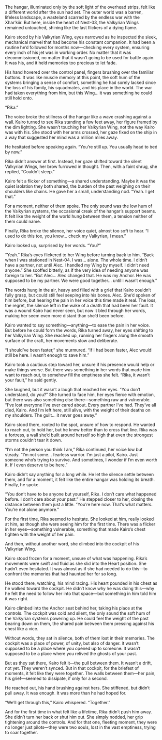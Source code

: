 The hangar, illuminated only by the soft light of the overhead strips, felt like a different world after the sun had set. The outer world was a barren, lifeless landscape, a wasteland scarred by the endless war with the Xhar’kiir. But here, inside the heart of Nest-03, the Valkyrian Wings remained untouched, shining like the last flickers of a dying flame.

Kairo stood by his Valkyrian Wing, eyes narrowed as he inspected the sleek, mechanical marvel that had become his constant companion. It had been a routine he’d followed for months now—checking every system, ensuring every inch of his jet was in working order. No matter that it was decommissioned, no matter that it wasn’t going to be used for battle again. It was his, and it held memories too precious to let fade.

His hand hovered over the control panel, fingers brushing over the familiar buttons. It was like muscle memory at this point, the soft hum of the systems bringing a sense of comfort, something he had sorely lacked since the loss of his family, his squadmates, and his place in the world. The war had taken everything from him, but this Wing... it was something he could still hold onto.

“Rika.”

The voice broke the stillness of the hangar like a wave crashing against a wall. Kairo turned to see Rika standing a few feet away, her figure framed by the dim lighting. She wasn’t touching her Valkyrian Wing, not the way Kairo was with his. She stood with her arms crossed, her gaze fixed on the ship in a way that suggested her mind was a million miles away.

He hesitated before speaking again. “You’re still up. You usually head to bed by now.”

Rika didn’t answer at first. Instead, her gaze shifted toward the silent Valkyrian Wings, her brow furrowed in thought. Then, with a faint shrug, she replied, “Couldn’t sleep.”

Kairo felt a flicker of something—a shared understanding. Maybe it was the quiet isolation they both shared, the burden of the past weighing on their shoulders like chains. He gave her a small, understanding nod. “Yeah. I get that.”

For a moment, neither of them spoke. The only sound was the low hum of the Valkyrian systems, the occasional creak of the hangar’s support beams. It felt like the weight of the world hung between them, a tension neither of them could name.

Finally, Rika broke the silence, her voice quiet, almost too soft to hear. “I used to do this too, you know... check my Valkyrian, I mean.”

Kairo looked up, surprised by her words. “You?”

“Yeah.” Rika’s eyes flickered to her Wing before turning back to him. “Back when I was stationed in Nest-04. I was... alone. The whole time. I didn’t have a partner, not until Alec. I handled my Wing by myself. I didn’t need anyone.” She scoffed bitterly, as if the very idea of needing anyone was foreign to her. “But Alec... Alec changed that. He was my Anchor. He was supposed to be my partner. We were good together... until I wasn’t enough.”

The words hung in the air, heavy and filled with a grief that Kairo couldn’t fully grasp, but could still feel seeping into his bones. Alec. She’d spoken of him before, but hearing the pain in her voice this time made it real. The loss, the regret, the silence left in the wake of a death that had been her fault. It was a wound Kairo had never seen, but now it bled through her words, making her seem even more distant than she’d been before.

Kairo wanted to say something—anything—to ease the pain in her voice. But before he could form the words, Rika turned away, her eyes shifting to her Valkyrian Wing. She reached up, running her fingers along the smooth surface of the craft, her movements slow and deliberate.

“I should’ve been faster,” she murmured. “If I had been faster, Alec would still be here. I wasn’t enough to save him.”

Kairo took a cautious step toward her, unsure if his presence would help or make things worse. But there was something in her words that made him want to reach out, to somehow fill the emptiness she felt. “Rika, it wasn’t your fault,” he said gently.

She laughed, but it wasn’t a laugh that reached her eyes. “You don’t understand, do you?” She turned to face him, her eyes fierce with emotion, but there was also something else there—something raw and vulnerable. “I’ve lost everyone I’ve ever cared about. Every partner I’ve had. They’ve all died, Kairo. And I’m left here, still alive, with the weight of their deaths on my shoulders. The guilt... it never goes away.”

Kairo stood there, rooted to the spot, unsure of how to respond. He wanted to reach out, to hold her, but he knew better than to cross that line. Rika was a fortress, a wall she’d built around herself so high that even the strongest storms couldn’t tear it down.

“I’m not the person you think I am,” Rika continued, her voice low but steady. “I’m not some... fearless warrior. I’m just a pilot, Kairo. Just someone who’s trying to survive. And sometimes, I wonder if I’m even worth it. If I even deserve to be here.”

Kairo didn’t say anything for a long while. He let the silence settle between them, and for a moment, it felt like the entire hangar was holding its breath. Finally, he spoke.

“You don’t have to be anyone but yourself, Rika. I don’t care what happened before. I don’t care about your past.” He stepped closer to her, closing the distance between them just a little. “You’re here now. That’s what matters. You’re not alone anymore.”

For the first time, Rika seemed to hesitate. She looked at him, really looked at him, as though she were seeing him for the first time. There was a flicker in her eyes—something vulnerable, something that made Kairo’s chest tighten with the weight of her pain.

And then, without another word, she climbed into the cockpit of his Valkyrian Wing.

Kairo stood frozen for a moment, unsure of what was happening. Rika’s movements were swift and fluid as she slid into the Heart position. She hadn’t even hesitated. It was almost as if she had needed to do this—to confront the memories that had haunted her for so long.

He stood there, watching, his mind racing. His heart pounded in his chest as he walked toward the cockpit. He didn’t know why he was doing this—why he felt the need to follow her into that space—but something in him told him it was right.

Kairo climbed into the Anchor seat behind her, taking his place at the controls. The cockpit was cold and silent, the only sound the soft hum of the Valkyrian systems powering up. He could feel the weight of the past bearing down on them, the shared pain between them pressing against his chest like a vice.

Without words, they sat in silence, both of them lost in their memories. The cockpit was a place of power, of unity, but also of danger. It wasn’t supposed to be a place where you opened up to someone. It wasn’t supposed to be a place where you relived the ghosts of your past.

But as they sat there, Kairo felt it—the pull between them. It wasn’t a drift, not yet. They weren’t synced. But in that cockpit, for the briefest of moments, it felt like they were together. The walls between them—her pain, his grief—seemed to dissipate, if only for a second.

He reached out, his hand brushing against hers. She stiffened, but didn’t pull away. It was enough. It was more than he had hoped for.

“We’ll get through this,” Kairo whispered. “Together.”

And for the first time in what felt like a lifetime, Rika didn’t push him away. She didn’t turn her back or shut him out. She simply nodded, her grip tightening around the controls. And for that one, fleeting moment, they were no longer just pilots—they were two souls, lost in the vast emptiness, trying to soar together.
